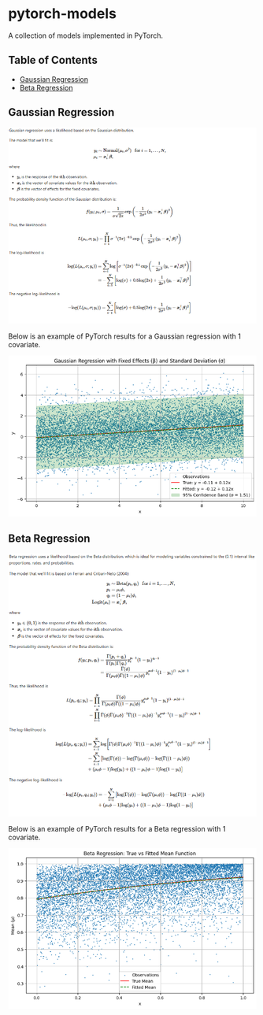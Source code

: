 # pytorch-models

A collection of models implemented in PyTorch.

## Table of Contents
- [Gaussian Regression](#gaussian-regression)
- [Beta Regression](#beta-regression)

## Gaussian Regression

![GaussianLatex](assets/GaussianLatex.png)

Below is an example of PyTorch results for a Gaussian regression with 1 covariate.

![GaussianRegression](assets/GaussianRegression.png)

## Beta Regression

![BetaLatex](assets/BetaLatex.png)

Below is an example of PyTorch results for a Beta regression with 1 covariate.

![BetaRegression](assets/BetaRegression.png)
